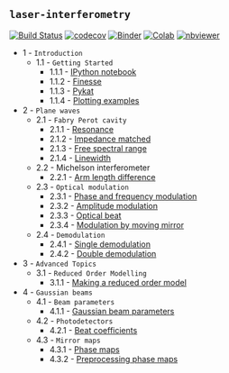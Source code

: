 ## `laser-interferometry`
[![Build Status](https://travis-ci.org/LaGuer/laser-interferometry.svg?branch=master)](https://travis-ci.org/LaGuer/laser-interferometry) 
[![codecov](https://codecov.io/gh/LaGuer/laser-interferometry/branch/master/graph/badge.svg)](https://codecov.io/gh/LaGuer/laser-interferometry)
[![Binder](https://mybinder.org/badge_logo.svg)](https://mybinder.org/v2/gh/LaGuer/laser-interferometry/master/) 
[![Colab](https://colab.research.google.com/assets/colab-badge.svg)](https://colab.research.google.com/github/LaGuer/laser-interferometry/blob/master/02_Plane_waves/01_Fabry_Perot_cavity/01_Resonance.ipynb)
[![nbviewer](https://img.shields.io/badge/view%20on-nbviewer-brightgreen.svg)](https://nbviewer.jupyter.org/github/LaGuer/laser-interferometry/blob/master/02_Plane_waves/01_Fabry_Perot_cavity/01_Resonance.ipynb)


* 1 - `Introduction`
	 * 1.1 - `Getting Started`
	   * 1.1.1 - [IPython notebook](https://github.com/LaGuer/laser-interferometry/blob/master/01_Introduction/01_Getting_Started/01_IPython_notebook.ipynb)
	   * 1.1.2 - [Finesse](https://github.com/LaGuer/laser-interferometry/blob/master/01_Introduction/01_Getting_Started/02_Finesse.ipynb)
	   * 1.1.3 - [Pykat](https://github.com/LaGuer/laser-interferometry/blob/master/01_Introduction/01_Getting_Started/03_Pykat.ipynb)
	   * 1.1.4 - [Plotting examples](https://github.com/LaGuer/laser-interferometry/blob/master/01_Introduction/01_Getting_Started/04_Plotting_examples.ipynb)
* 2 - `Plane waves`
	 * 2.1 - `Fabry Perot cavity`
	   * 2.1.1 - [Resonance](https://github.com/LaGuer/laser-interferometry/blob/master/02_Plane_waves/01_Fabry_Perot_cavity/01_Resonance.ipynb)
	   * 2.1.2 - [Impedance matched](https://github.com/LaGuer/laser-interferometry/blob/master/02_Plane_waves/01_Fabry_Perot_cavity/02_Impedance_matched.ipynb)
	   * 2.1.3 - [Free spectral range](https://github.com/LaGuer/laser-interferometry/blob/master/02_Plane_waves/01_Fabry_Perot_cavity/03_Free_spectral_range.ipynb)
	   * 2.1.4 - [Linewidth](https://github.com/LaGuer/laser-interferometry/blob/master/02_Plane_waves/01_Fabry_Perot_cavity/04_Linewidth.ipynb)
	 * 2.2 - Michelson interferometer
	   * 2.2.1 - [Arm length difference](https://github.com/LaGuer/laser-interferometry/blob/master/02_Plane_waves/02_Michelson_interferometer/01_Arm_length_difference.ipynb)
	 * 2.3 - `Optical modulation`
	   * 2.3.1 - [Phase and frequency modulation](https://github.com/LaGuer/laser-interferometry/blob/master/02_Plane_waves/03_Optical_modulation/01_Phase_and_frequency_modulation.ipynb)
	   * 2.3.2 - [Amplitude modulation](https://github.com/LaGuer/laser-interferometry/blob/master/02_Plane_waves/03_Optical_modulation/02_Amplitude_modulation.ipynb)
	   * 2.3.3 - [Optical beat](https://github.com/LaGuer/laser-interferometry/blob/master/02_Plane_waves/03_Optical_modulation/03_Optical_beat.ipynb)
	   * 2.3.4 - [Modulation by moving mirror](https://github.com/LaGuer/laser-interferometry/blob/master/02_Plane_waves/03_Optical_modulation/04_Modulation_by_moving_mirror.ipynb)
	 * 2.4 - `Demodulation`
	   * 2.4.1 - [Single demodulation](https://github.com/LaGuer/laser-interferometry/blob/master/02_Plane_waves/04_Demodulation/01_Single_demodulation.ipynb)
	   * 2.4.2 - [Double demodulation](https://github.com/LaGuer/laser-interferometry/blob/master/02_Plane_waves/04_Demodulation/02_Double_demodulation.ipynb)
* 3 - `Advanced Topics`
	 * 3.1 - `Reduced Order Modelling`
	   * 3.1.1 - [Making a reduced order model](https://github.com/LaGuer/laser-interferometry/blob/master/03_Advanced_Topics/01_Reduced_Order_Modelling/01_Making_a_reduced_order_model.ipynb)
* 4 - `Gaussian beams`
	 * 4.1 - `Beam parameters`
	   * 4.1.1 - [Gaussian beam parameters](https://github.com/LaGuer/laser-interferometry/blob/master/04_Gaussian_beams/01_Beam_parameters/01_Gaussian_beam_parameters.ipynb)
	 * 4.2 - `Photodetectors`
	   * 4.2.1 - [Beat coefficients](https://github.com/LaGuer/laser-interferometry/blob/master/04_Gaussian_beams/02_Photodetectors/01_Beat_coefficients.ipynb)
	 * 4.3 - `Mirror maps`
	   * 4.3.1 - [Phase maps](https://github.com/LaGuer/laser-interferometry/blob/master/04_Gaussian_beams/03_Mirror_maps/01_Phase_maps.ipynb)
	   * 4.3.2 - [Preprocessing phase maps](https://github.com/LaGuer/laser-interferometry/blob/master/04_Gaussian_beams/03_Mirror_maps/02_Preprocessing_phase_maps.ipynb)
